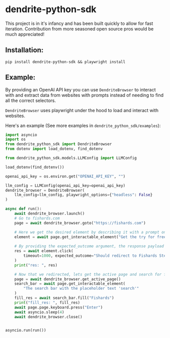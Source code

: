 # dendrite-python-sdk

This project is in it's infancy and has been built quickly to allow for fast iteration. Contribution from more seasoned open source pros would be much appreciated! 

## Installation:

```
pip install dendrite-python-sdk && playwright install
```

## Example:

By providing an OpenAI API key you can use `DendriteBrowser` to interact with and extract data from websites with prompts instead of needing to find all the correct selectors.

`DendriteBrowser` uses playwright under the hood to load and interact with websites.

Here's an example (See more examples in `dendrite_python_sdk/examples`):

```python
import asyncio
import os
from dendrite_python_sdk import DendriteBrowser
from dotenv import load_dotenv, find_dotenv

from dendrite_python_sdk.models.LLMConfig import LLMConfig

load_dotenv(find_dotenv())

openai_api_key = os.environ.get("OPENAI_API_KEY", "")

llm_config = LLMConfig(openai_api_key=openai_api_key)
dendrite_browser = DendriteBrowser(
    llm_config=llm_config, playwright_options={"headless": False}
)

async def run():
    await dendrite_browser.launch()
    # Go to fishards.com
    page = await dendrite_browser.goto("https://fishards.com")

    # Here we get the desired element by describing it with a prompt on the page we navigated to
    element = await page.get_interactable_element("Get the try for free button")
    
    # By providing the expected_outcome argument, the response payload will contain a status of 'success' or 'failed', along with a message describing what when right or wrong
    res = await element.click(
        timeout=1000, expected_outcome="Should redirect to Fishards Steam page"
    )
    print("res: ", res)

    # Now that we redirected, lets get the active page and search for fishards in the search bar
    page = await dendrite_browser.get_active_page()
    search_bar = await page.get_interactable_element(
        "The search bar with the placeholder text 'search'"
    )
    fill_res = await search_bar.fill("Fishards")
    print("fill_res: ", fill_res)
    await page.page.keyboard.press("Enter")
    await asyncio.sleep(4)
    await dendrite_browser.close()


asyncio.run(run())
```
